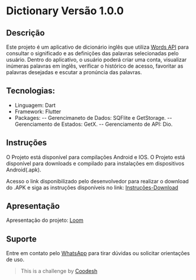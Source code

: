 # Dictionary Versão 1.0.0

## Descrição

Este projeto é um aplicativo de dicionário inglês que utiliza [Words API](https://www.wordsapi.com/) para consultar o significado e as definições das palavras selecionadas pelo usuário. Dentro do aplicativo, o usuário poderá criar uma conta, visualizar inúmeras palavras em inglês, verificar o histórico de acesso, favoritar as palavras desejadas e escutar a pronúncia das palavras.

## Tecnologias:

- Linguagem: Dart
- Framework: Flutter
- Packages:
  -- Gerencimaneto de Dados: SQFlite e GetStorage.
  -- Gerenciamento de Estados: GetX.
  -- Gerenciamento de API: Dio.

## Instruções

O Projeto está disponível para compilações Android e IOS.
O Projeto está disponível para downloads e compilado para instalações em dispositivos Android(.apk).

Acesso o link disponibilizado pelo desenvolvedor para realizar o download do .APK e siga as instruções disponíveis no link: [Instruções-Download](https://etecspgov-my.sharepoint.com/:f:/g/personal/jose_aquino6_etec_sp_gov_br/EglU9bsYDiBInrF7OGbi_kIBJ0h2Bsc90_IWKKEzuhSE7w?e=ZjSoBb)

## Apresentação

Apresentação do projeto: [Loom](https://www.loom.com/embed/65974f9486f44982ac7faf909d084e20)

## Suporte

Entre em contato pelo [WhatsApp](https://api.whatsapp.com/send?phone=5516988087264) para tirar dúvidas ou solicitar orientações de uso.

>  This is a challenge by [Coodesh](https://coodesh.com/)

